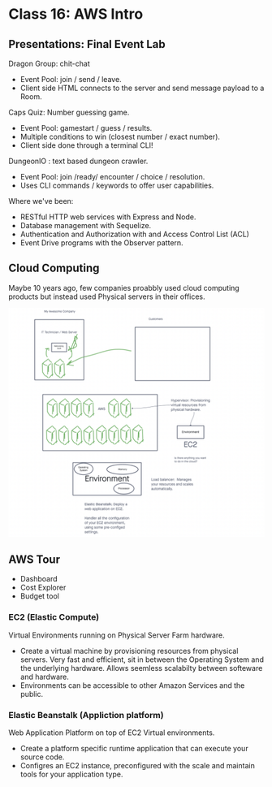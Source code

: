 # Class 16: AWS Intro

## Presentations: Final Event Lab

Dragon Group: chit-chat

- Event Pool: join / send / leave.
- Client side HTML connects to the server and send message payload to a Room.

Caps Quiz: Number guessing game.

- Event Pool: gamestart / guess / results.
- Multiple conditions to win (closest number / exact number).
- Client side done through a terminal CLI!

DungeonIO : text based dungeon crawler.

- Event Pool: join /ready/ encounter / choice / resolution.
- Uses CLI commands / keywords to offer user capabilities.

Where we've been:

- RESTful HTTP web services with Express and Node.
- Database management with Sequelize.
- Authentication and Authorization with and Access Control List (ACL)
- Event Drive programs with the Observer pattern.

## Cloud Computing

Maybe 10 years ago, few companies proabbly used cloud computing products but instead used Physical servers in their offices.

![Cloud Computing](./assets/cloud-compute.png)

## AWS Tour

- Dashboard
- Cost Explorer
- Budget tool

### EC2 (Elastic Compute)

Virtual Environments running on Physical Server Farm hardware.

- Create a virtual machine by provisioning resources from physical servers.  Very fast and efficient, sit in between the Operating System and the underlying hardware.  Allows seemless scalabilty between softeware and hardware.
- Environments can be accessible to other Amazon Services and the public.

### Elastic Beanstalk (Appliction platform)

Web Application Platform on top of EC2 Virtual environments.

- Create a platform specific runtime application that can execute your source code.
- Configres an EC2 instance, preconfigured with the scale and maintain tools for your application type.
